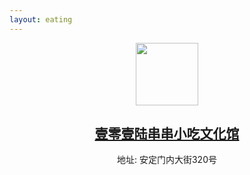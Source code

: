 ```yaml
---
layout: eating
---
```


<center>

<div class="post-container">                
    <div class="post-thumb"><img height="100" width="100" src="https://img.meituan.net/msmerchant/18f699c8ec32a0e573a0b6db1bfb8d8d2150839.png%40700w_700h_0e_1l%7Cwatermark%3D1%26%26r%3D1%26p%3D9%26x%3D2%26y%3D2%26relative%3D1%26o%3D20"/></div>
    <div class="post-content">
        <h2 class="post-title"><a href="http://www.dianping.com/shop/92291794">壹零壹陆串串小吃文化馆</a></h2>
        <p>地址: 安定门内大街320号</p>
    </div>
</div>


</center>